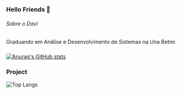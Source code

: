 ### Hello Friends 👋

###### Sobre o Davi

Graduando em Análise e Desenvolvimento de Sistemas na Una Betim


###
[![Anurag's GitHub stats](https://github-readme-stats.vercel.app/api?username=diasdavizin)](https://github.com/anuraghazra/github-readme-stats)
### Project
![Top Langs](https://github-readme-stats.vercel.app/api/top-langs/?username=anuraghazra&exclude_repo=TikTok-Clone-Project-readme-stats,anuraghazra.github.io)
